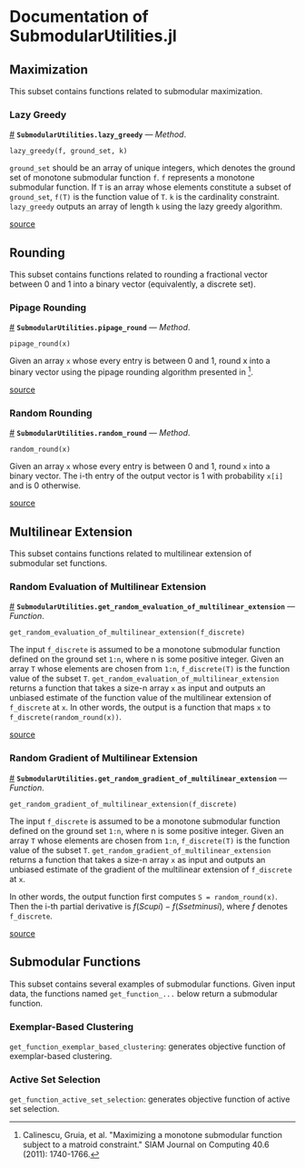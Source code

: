
<a id='Documentation-of-SubmodularUtilities.jl-1'></a>

# Documentation of SubmodularUtilities.jl


<a id='Maximization-1'></a>

## Maximization


This subset contains functions related to submodular maximization.


<a id='Lazy-Greedy-1'></a>

### Lazy Greedy

<a id='SubmodularUtilities.lazy_greedy-Tuple{Any,Any,Any}' href='#SubmodularUtilities.lazy_greedy-Tuple{Any,Any,Any}'>#</a>
**`SubmodularUtilities.lazy_greedy`** &mdash; *Method*.



```
lazy_greedy(f, ground_set, k)
```

`ground_set` should be an array of unique integers, which denotes the ground  set of monotone submodular function `f`. `f` represents a monotone submodular  function. If `T` is an array whose elements constitute a subset of `ground_set`,  `f(T)` is the function value of `T`. `k` is the cardinality constraint.  `lazy_greedy` outputs an array of length `k` using the lazy greedy algorithm.


<a target='_blank' href='https://github.com/lchen91/Submodular_Utilities/blob/master/src/SubmodularUtilities.jl#L10-L18' class='documenter-source'>source</a><br>


<a id='Rounding-1'></a>

## Rounding


This subset contains functions related to rounding a fractional vector between 0 and 1 into a binary vector (equivalently, a discrete set).


<a id='Pipage-Rounding-1'></a>

### Pipage Rounding

<a id='SubmodularUtilities.pipage_round-Tuple{Any}' href='#SubmodularUtilities.pipage_round-Tuple{Any}'>#</a>
**`SubmodularUtilities.pipage_round`** &mdash; *Method*.



```
pipage_round(x)
```

Given an array `x` whose every entry is between 0 and 1, round x into a binary vector using the pipage rounding algorithm presented in [^ccpv].

[^ccpv]: Calinescu, Gruia, et al. "Maximizing a monotone submodular function subject to a matroid constraint." SIAM Journal on Computing 40.6 (2011): 1740-1766.


<a target='_blank' href='https://github.com/lchen91/Submodular_Utilities/blob/master/src/SubmodularUtilities.jl#L42-L49' class='documenter-source'>source</a><br>


<a id='Random-Rounding-1'></a>

### Random Rounding

<a id='SubmodularUtilities.random_round-Tuple{Any}' href='#SubmodularUtilities.random_round-Tuple{Any}'>#</a>
**`SubmodularUtilities.random_round`** &mdash; *Method*.



```
random_round(x)
```

Given an array `x` whose every entry is between 0 and 1, round `x` into a binary vector.  The i-th entry of the output vector is 1 with probability `x[i]` and is 0 otherwise.


<a target='_blank' href='https://github.com/lchen91/Submodular_Utilities/blob/master/src/SubmodularUtilities.jl#L109-L114' class='documenter-source'>source</a><br>


<a id='Multilinear-Extension-1'></a>

## Multilinear Extension


This subset contains functions related to multilinear extension of submodular set functions.


<a id='Random-Evaluation-of-Multilinear-Extension-1'></a>

### Random Evaluation of Multilinear Extension

<a id='SubmodularUtilities.get_random_evaluation_of_multilinear_extension' href='#SubmodularUtilities.get_random_evaluation_of_multilinear_extension'>#</a>
**`SubmodularUtilities.get_random_evaluation_of_multilinear_extension`** &mdash; *Function*.



```
get_random_evaluation_of_multilinear_extension(f_discrete)
```

The input `f_discrete` is assumed to be a monotone submodular function defined  on the ground set `1:n`, where n is some positive integer. Given an array `T`  whose elements are chosen from `1:n`, `f_discrete(T)` is the function value of  the subset `T`. `get_random_evaluation_of_multilinear_extension` returns a  function that takes a size-n array `x` as input and outputs an unbiased estimate of  the function value of the multilinear extension of `f_discrete` at `x`. In other  words, the output is a function that maps `x` to `f_discrete(random_round(x))`.


<a target='_blank' href='https://github.com/lchen91/Submodular_Utilities/blob/master/src/SubmodularUtilities.jl#L121-L131' class='documenter-source'>source</a><br>


<a id='Random-Gradient-of-Multilinear-Extension-1'></a>

### Random Gradient of Multilinear Extension

<a id='SubmodularUtilities.get_random_gradient_of_multilinear_extension' href='#SubmodularUtilities.get_random_gradient_of_multilinear_extension'>#</a>
**`SubmodularUtilities.get_random_gradient_of_multilinear_extension`** &mdash; *Function*.



```
get_random_gradient_of_multilinear_extension(f_discrete)
```

The input `f_discrete` is assumed to be a monotone submodular function defined  on the ground set `1:n`, where n is some positive integer. Given an array `T`  whose elements are chosen from `1:n`, `f_discrete(T)` is the function value of  the subset `T`. `get_random_gradient_of_multilinear_extension` returns a  function that takes a size-n array `x` as input and outputs an unbiased estimate of  the gradient of the multilinear extension of `f_discrete` at `x`. 

In other words, the output function first computes `S = random_round(x)`. Then  the i-th partial derivative is $f(Scup {i}) - f(Ssetminus {i})$, where  $f$ denotes `f_discrete`.


<a target='_blank' href='https://github.com/lchen91/Submodular_Utilities/blob/master/src/SubmodularUtilities.jl#L137-L150' class='documenter-source'>source</a><br>


<a id='Submodular-Functions-1'></a>

## Submodular Functions


This subset contains several examples of submodular functions. Given input data, the functions named `get_function_...` below return a submodular function. 


<a id='Exemplar-Based-Clustering-1'></a>

### Exemplar-Based Clustering


`get_function_exemplar_based_clustering`: generates objective function of exemplar-based clustering.


<a id='Active-Set-Selection-1'></a>

### Active Set Selection


`get_function_active_set_selection`: generates objective function of active set selection.

